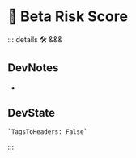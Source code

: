 
# 🔷 <beta>Beta Risk Score</beta>

::: details 🛠 <dev>&&&</dev>

## DevNotes

-

## DevState

```py
`TagsToHeaders: False`
```

:::
